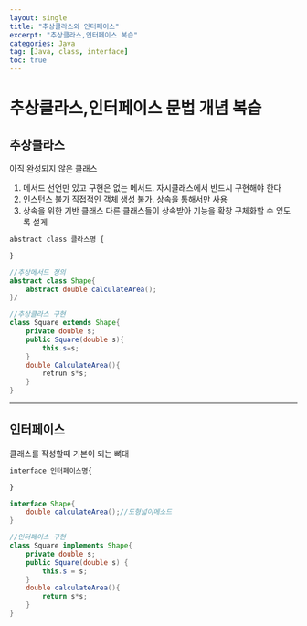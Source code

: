 ```yaml
---
layout: single
title: "추상클라스와 인터페이스"
excerpt: "추상클라스,인터페이스 복습"
categories: Java
tag: [Java, class, interface]
toc: true
---
```


# 추상클라스,인터페이스 문법 개념 복습

## 추상클라스
아직 완성되지 않은 클래스
1. 메서드 선언만 있고 구현은 없는 메서드. 자시클래스에서 반드시 구현해야 한다
2. 인스턴스 불가
직접적인 객체 생성 불가. 상속을 통해서만 사용  
3. 상속을 위한 기반 클래스
다른 클래스들이 상속받아 기능을 확창 구체화할 수 있도록 설게

```markdown
abstract class 클라스명 {

}
```

```java
//추상메서드 정의
abstract class Shape{
    abstract double calculateArea();
}/

//추상클라스 구현
class Square extends Shape{
    private double s;
    public Square(double s){
        this.s=s;
    }
    double CalculateArea(){
        retrun s*s;
    }
}
```

---------------------------------------

## 인터페이스
클래스를 작성할때 기본이 되는 뼈대

```markdown
interface 인터페이스명{

}
```

```java
interface Shape{
    double calculateArea();//도형넓이메소드
}

//인터페이스 구현
class Square implements Shape{
    private double s;
    public Square(double s) {
        this.s = s;
    }
    double calculateArea(){
        return s*s;
    }
}
```

